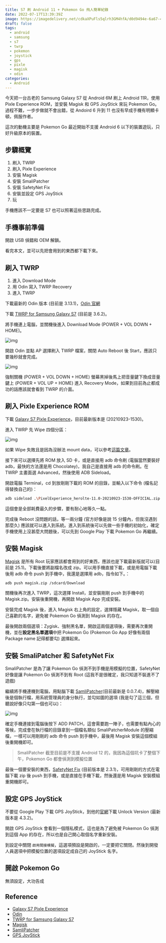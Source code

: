 ```yaml
---
title: S7 刷 Android 11 + Pokemon Go 飛人簡單紀錄
date: 2022-07-17T13:39:39Z
image: https://imagedelivery.net/cdkaXPuFls5qlrh3GM4hfA/d0d9494e-6a67-4237-77aa-c4d7f059b400/public
draft: false
tags:
  - android
  - samsung
  - s7
  - twrp
  - pokemon
  - joystick
  - gps
  - pixle
  - magisk
  - odin
categories:
  - Android
---
```


今天把一台古老的 Samsung Galaxy S7 從 Android 6M 刷上 Android 11R，使用 Pixle Experience ROM，並安裝 Magisk 和 GPS JoyStick 來玩 Pokemon Go。過程不難，一步步做就不會出錯，從 Andoird 6 升到 11 也沒有早成手機有明顯卡頓，佩服作者。

<!--more-->

這次的動機主要是 Pokemon Go 最近開始不支援 Android 6 以下的裝置遊玩，只好升級原本的裝置。

## 步驟概覽

1. 刷入 TWRP
2. 刷入 Pixle Experience
3. 安裝 Magisk
4. 安裝 SmaliPatcher
5. 安裝 SafetyNet Fix
6. 安裝並設定 GPS JoyStick
7. 玩

手機應該不一定要是 S7 也可以照著這些思路完成。

## 手機事前準備

開啟 USB 偵錯和 OEM 解鎖。

看完本文，並可以先把會用到的東西都下載下來。

## 刷入 TWRP

1. 進入 Download Mode
2. 用 Odin 寫入 TWRP Recovery
3. 進入 TWRP

下載最新的 Odin 版本 (目前是 3.13.1)，[Odin 官網](https://odindownload.com/)

下載 [TWRP for Samsung Galaxy S7](https://twrp.me/samsung/samsunggalaxys7.html) (目前是 3.6.2)。

將手機連上電腦，並關機後進入 Download Mode (POWER + VOL DOWN + HOME)。

![img](https://imagedelivery.net/cdkaXPuFls5qlrh3GM4hfA/4d367c79-5c09-4118-6b49-f09f918b8600/public)

開啟 Odin 並點 AP 選擇刷入 TWRP 檔案，關閉 Auto Reboot 後 Start，應該只要幾秒就會完成。

![img](https://imagedelivery.net/cdkaXPuFls5qlrh3GM4hfA/dacd3ce6-e43e-490d-0a1f-4f6b430e7800/public)

強制關機 (POWER + VOL DOWN + HOME) 螢幕黑掉後馬上把音量鍵下換成音量鍵上 (POWER + VOL UP + HOME) 進入 Recovery Mode，如果到目前為止都成功的話應該就會看到 TWRP 的介面。

## 刷入 Pixle Experience ROM

下載 [Galaxy S7 Pixle Experience](https://download.pixelexperience.org/herolte)，目前最新版本是 (20210923-1530)。

進入 TWRP 先 Wipe 四個分區：

![img](https://imagedelivery.net/cdkaXPuFls5qlrh3GM4hfA/eed93d6e-153c-43d5-eac0-7eceeee50b00/public)

如果 Wipe 失敗且是因為沒辦法 mount data，可以參考[這篇文章](https://forum.xda-developers.com/t/how-to-fix-unable-to-mount-data-internal-storage-0mb-in-twrp-permanently.3830897/)。

接下來可以選擇先將 ROM 放入 SD 卡，或是直接用 adb 命令刷 (電腦當然要裝好 adb，最快的方法還是用 Chocolatey)，我自己是直接用 adb 的命令刷。在 TWRP 主畫面選 Advanced，然後使用 ADB Sideload。

開啟電腦 Terminal，cd 到放剛剛下載的 ROM 的目錄，並輸入以下命令 (檔名記得替換自己的)：

```sh
adb sideload .\PixelExperience_herolte-11.0-20210923-1530-OFFICIAL.zip
```

這個會是全部耗費最久的步驟，要有耐心地等久一點。

完成後 Reboot 沒問題的話，等一兩分鐘 (官方好像是說 15 分鐘內，但我沒遇到那麼久) 應該就可以進入到系統。進入到系統後可以先做一些手機的初始化，確定手機使用上沒甚麼大問題後，可以先到 Google Play 下載 Pokemon Go 再繼續。

## 安裝 Magisk

[Magisk](https://magiskmanager.com/) 是所有 Root 玩家應該都會用到的好東西，應該也是下載最新版就可以(目前是 25.1)。下載後要將副檔名改成 zip。可以用手機直接下載，或是用電腦下載後用 adb 命令 push 到手機中，我還是選擇用 adb，指令如下。：

```sh
adb push magisk.zip /sdcard/Download
```

關機後再次進入 TWRP，這次選擇 Install，並安裝剛剛 push 到手機中的 Magisk.zip。安裝後重開機，再開啟 Magisk App 完成安裝。

安裝完成 Magisk 後，進入 Magisk 右上角的設定，選擇隱藏 Magisk，取一個自己喜歡的名字，避免被 Pokemon Go 偵測到 Magisk 的存在。

最後開啟兩個選項：Zygisk、強制黑名單，開啟這兩個選項後，需要再次重開機，並在**設定黑名單選項**中把 Pokemon Go (Pokemon Go App 好像有兩個 Package name 記得都要勾) 選擇起來。

## 安裝 SmaliPatcher 和 SafetyNet Fix

SmaliPatcher 是為了讓 Pokemon Go 偵測不到手機是用模擬的位置，SafetyNet 好像是讓 Pokemon Go 偵測不到有 Root (這我不是很確定，我只知道不裝進不了遊戲)

繼續將手機連機到電腦，用點腦下載 [SamliPatcher](https://forum.xda-developers.com/t/module-smali-patcher-7-4.3680053/)(目前最新是 0.0.7.4)，解壓縮後是個執行檔，用系統管理員的身分執行，並勾如圖的選項 (我是勾了這三個，但聽說好像只勾第一個也可以)：

![img](https://imagedelivery.net/cdkaXPuFls5qlrh3GM4hfA/5678afd4-b35f-4d1b-94ec-f12496862700/public)

確定手機連接到電腦後按下 ADD PATCH，這會需要跑一陣子，也需要有點內心的等候，完成會在執行檔的目錄拿到一個檔名類似 SmaliPatcherModule 的壓縮檔，一樣可以用剛剛的 adb 命令 push 到手機中，最後用 Magisk 安裝這個模組後重開機即可。

> SmaliPatcher 截至目前是不支援 Android 12 的，我因為這個坑卡了整個下午，Pokemon Go 都會偵測到模擬位置

最後一個要安裝的東西，[SafetyNet Fix](https://github.com/kdrag0n/safetynet-fix/releases) (目前版本是 2.3.1)，可用剛剛的方式在電腦下載 zip 後 push 到手機，或是直接在手機下載，然後還是用 Magisk 安裝模組重開機即可。

## 設定 GPS JoyStick

不要從 Google Play 下載 GPS JoyStick，到他的[官網](http://gpsjoystick.theappninjas.com/)下載 Unlock Version (最新版本是 4.3.2)。

開啟 GPS JoyStick 會看到一個隱私模式，這也是為了避免被 Pokemon Go 偵測到這個 App 的存在，所以也是自己開心取個名字重新安裝。

到設定中關閉 `啟用間接模擬`，這選項預設是開啟的，一定要把它關閉。然後到開發人員選項中把模擬位置的選項設定成自己的 JoyStick 名字。

## 開啟 Pokemon Go

無須設定，大功告成

## Reference

- [Galaxy S7 Pixle Experience](https://download.pixelexperience.org/herolte)
- [Odin](https://odindownload.com/)
- [TWRP for Samsung Galaxy S7](https://twrp.me/samsung/samsunggalaxys7.html)
- [Magisk](https://magiskmanager.com/)
- [SamliPatcher](https://forum.xda-developers.com/t/module-smali-patcher-7-4.3680053/)
- [GPS JoyStick](http://gpsjoystick.theappninjas.com/)
